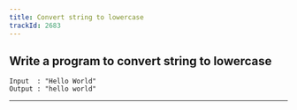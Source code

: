 ```yaml
---
title: Convert string to lowercase
trackId: 2683
---
```


## Write a program to convert string to lowercase

```
Input  : "Hello World"
Output : "hello world"
```

---

